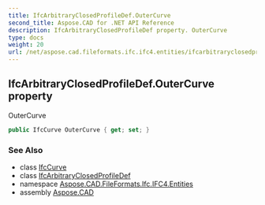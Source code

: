 ```yaml
---
title: IfcArbitraryClosedProfileDef.OuterCurve
second_title: Aspose.CAD for .NET API Reference
description: IfcArbitraryClosedProfileDef property. OuterCurve
type: docs
weight: 20
url: /net/aspose.cad.fileformats.ifc.ifc4.entities/ifcarbitraryclosedprofiledef/outercurve/
---
```

## IfcArbitraryClosedProfileDef.OuterCurve property

OuterCurve

```csharp
public IfcCurve OuterCurve { get; set; }
```

### See Also

* class [IfcCurve](../../ifccurve/)
* class [IfcArbitraryClosedProfileDef](../)
* namespace [Aspose.CAD.FileFormats.Ifc.IFC4.Entities](../../ifcarbitraryclosedprofiledef/)
* assembly [Aspose.CAD](../../../)


